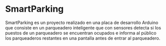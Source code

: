 # SmartParking
SmartParking es un proyecto realizado en una placa de desarrollo Arduino que consiste en un parqueadero inteligente que con sensores detecta si los puestos de un parqueadero se encuentran ocupados e informa al público los parqueaderos restantes en una pantalla antes de entrar al parqueadero.
